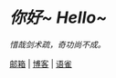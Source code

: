 # _你好~ Hello~_

_惜哉剑术疏，奇功尚不成。_

[邮箱](mailto:qlear@qq.com) | [博客](https://blog.seek2.top/) | [语雀](https://www.yuque.com/qlear)
